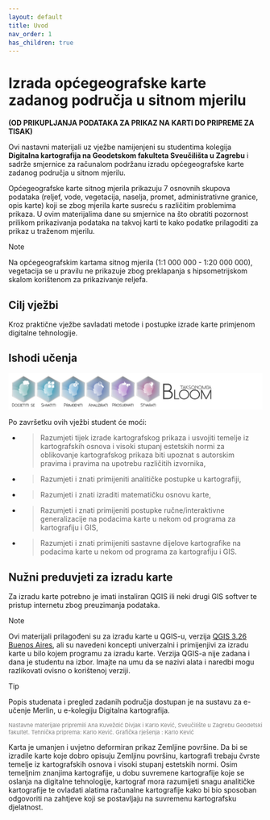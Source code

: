 ```yaml
---
layout: default
title: Uvod
nav_order: 1
has_children: true
---
```

# Izrada općegeografske karte zadanog područja u sitnom mjerilu
**(OD PRIKUPLJANJA PODATAKA ZA PRIKAZ NA KARTI DO PRIPREME ZA TISAK)**

Ovi nastavni materijali uz vježbe namijenjeni su studentima kolegija **Digitalna kartografija na Geodetskom fakulteta Sveučilišta u Zagrebu** i sadrže smjernice za računalom podržanu izradu općegeografske karte zadanog područja u sitnom mjerilu.

Općegeografske karte sitnog mjerila prikazuju 7 osnovnih skupova podataka (reljef, vode, vegetacija, naselja, promet, administrativne granice, opis karte) koji se zbog mjerila karte susreću s različitim problemima prikaza. U ovim materijalima dane su smjernice na što obratiti pozornost prilikom prikazivanja podataka na takvoj karti te kako podatke prilagoditi za prikaz u traženom mjerilu.

> [!NOTE]
> Na općegeografskim kartama sitnog mjerila (1:1 000 000 - 1:20 000 000), vegetacija se u pravilu ne prikazuje zbog preklapanja s hipsometrijskom skalom korištenom za prikazivanje reljefa.

## Cilj vježbi
Kroz praktične vježbe savladati metode i postupke izrade karte primjenom digitalne tehnologije.

## Ishodi učenja

![Bloom](https://github.com/kkevic/Digitalna-kartografija/blob/main/Sadrzaj/Slike/Bloom_razine%20sve.svg)

Po završetku ovih vježbi student će moći:
- > Razumjeti tijek izrade kartografskog prikaza i usvojiti temelje iz kartografskih osnova i visoki stupanj estetskih normi za oblikovanje kartografskog prikaza biti upoznat s autorskim pravima i pravima na upotrebu različitih izvornika,
- > Razumjeti i znati primijeniti analitičke postupke u kartografiji,
- > Razumjeti i znati izraditi matematičku osnovu karte,
- > Razumjeti i znati primijeniti postupke ručne/interaktivne generalizacije na podacima karte u nekom od programa za kartografiju i GIS,
- > Razumjeti i znati primijeniti sastavne dijelove kartografike na podacima karte u nekom od programa za kartografiju i GIS.

## Nužni preduvjeti za izradu karte

Za izradu karte potrebno je imati instaliran QGIS ili neki drugi GIS softver te pristup internetu zbog preuzimanja podataka. 

>[!NOTE]
> Ovi materijali prilagođeni su za izradu karte u QGIS-u, verzija [QGIS 3.26 Buenos Aires](https://blog.qgis.org/2022/06/24/qgis-3-26-buenos-aires-is-released/), ali su navedeni koncepti univerzalni i primijenjivi za izradu karte u bilo kojem programu za izradu karte. Verzija QGIS-a nije zadana i dana je studentu na izbor. Imajte na umu da se nazivi alata i naredbi mogu razlikovati ovisno o korištenoj verziji.

>[!TIP]
>Popis studenata i pregled zadanih područja dostupan je na sustavu za e-učenje Merlin, u e-kolegiju Digitalna kartografija.   

<p style="color:grey; font-size:11px">Nastavne materijale pripremili Ana Kuveždić Divjak i Karlo Kević, Sveučilište u Zagrebu Geodetski fakultet. Tehnička priprema: Karlo Kević. Grafička rješenja : Karlo Kević</p>






Karta je umanjen i uvjetno deformiran prikaz Zemljine površine. Da bi se izradile karte koje dobro opisuju Zemljinu površinu, kartografi trebaju čvrste temelje iz kartografskih osnova i visoki stupanj estetskih normi. Osim temeljnim znanjima kartografije, u dobu suvremene kartografije koje se oslanja na digitalne tehnologije, kartograf mora razumijeti snagu analitičke kartografije te ovladati alatima računalne kartografije kako bi bio sposoban odgovoriti na zahtjeve koji se postavljaju na suvremenu kartografsku djelatnost.
